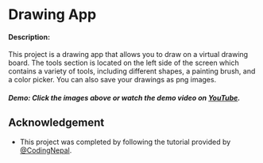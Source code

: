 
# Drawing App

#### Description:

This project is a drawing app that allows you to draw on a virtual drawing board. The tools section is located on the left side of the screen which contains a variety of tools, including different shapes, a painting brush, and a color picker. You can also save your drawings as png images.


##### Demo: Click the images above or watch the demo video on [YouTube](https://youtu.be/2sCmWmOGqMY).







## Acknowledgement

- This project was completed by following the tutorial provided by [@CodingNepal](https://youtu.be/y84tBZo8GFo). 

